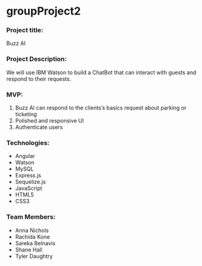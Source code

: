 # groupProject2

### Project title:  
Buzz AI

### Project Description:
We will use IBM Watson to build a ChatBot that can interact with guests and respond to their requests.

###  MVP:
1. Buzz AI can respond to the clients’s basics request about parking or ticketing
2. Polished and responsive UI
2. Authenticate users

###  Technologies:
*   Angular
*    Watson
*    MySQL
*    Express.js
*    Sequelize.js
*   JavaScript
*    HTML5
*    CSS3

### Team Members:
*    Anna Nichols
*    Rachida Kone
*    Sareka Belnavis
*    Shane Hall
*    Tyler Daughtry
